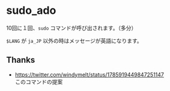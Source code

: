 # sudo_ado

10回に１回、`sudo` コマンドが呼び出されます。（多分）

`$LANG` が `ja_JP` 以外の時はメッセージが英語になります。

## Thanks

- https://twitter.com/windymelt/status/1785919449847251147  
  このコマンドの提案
